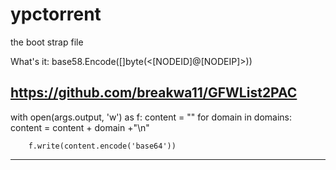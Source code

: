 # ypctorrent
the boot strap file

What's it:
	base58.Encode([]byte(<[NODEID]@[NODEIP]>))
	
	
https://github.com/breakwa11/GFWList2PAC
----------------------------------------------
with open(args.output, 'w') as f:
	content = ""
        for domain in domains:
            content = content + domain +"\n"

        f.write(content.encode('base64'))
----------------------------------------------
